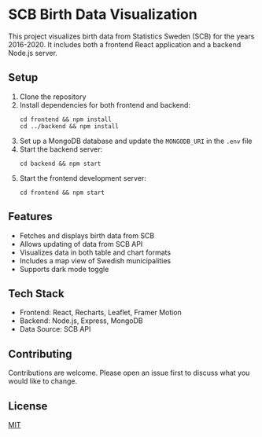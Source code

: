 # SCB Birth Data Visualization

This project visualizes birth data from Statistics Sweden (SCB) for the years 2016-2020. It includes both a frontend React application and a backend Node.js server.

## Setup

1. Clone the repository
2. Install dependencies for both frontend and backend:
   ```
   cd frontend && npm install
   cd ../backend && npm install
   ```
3. Set up a MongoDB database and update the `MONGODB_URI` in the `.env` file
4. Start the backend server:
   ```
   cd backend && npm start
   ```
5. Start the frontend development server:
   ```
   cd frontend && npm start
   ```

## Features

- Fetches and displays birth data from SCB
- Allows updating of data from SCB API
- Visualizes data in both table and chart formats
- Includes a map view of Swedish municipalities
- Supports dark mode toggle

## Tech Stack

- Frontend: React, Recharts, Leaflet, Framer Motion
- Backend: Node.js, Express, MongoDB
- Data Source: SCB API

## Contributing

Contributions are welcome. Please open an issue first to discuss what you would like to change.

## License

[MIT](https://choosealicense.com/licenses/mit/)
